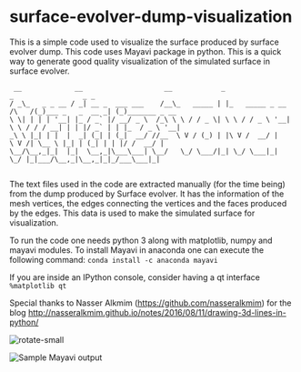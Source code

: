 # surface-evolver-dump-visualization

This is a simple code used to visualize the surface produced by surface evolver dump. This code uses Mayavi package in python. This is a quick way to generate good quality visualization of the simulated surface in surface evolver. 
```
 __             __                    __            _                        _                 _ _              
/ _\_   _ _ __ / _| __ _  ___ ___    /__\_   _____ | |_   _____ _ __  /\   /(_)___ _   _  __ _| (_)_______ _ __ 
\ \| | | | '__| |_ / _` |/ __/ _ \  /_\ \ \ / / _ \| \ \ / / _ \ '__| \ \ / / / __| | | |/ _` | | |_  / _ \ '__|
_\ \ |_| | |  |  _| (_| | (_|  __/ //__  \ V / (_) | |\ V /  __/ |     \ V /| \__ \ |_| | (_| | | |/ /  __/ |   
\__/\__,_|_|  |_|  \__,_|\___\___| \__/   \_/ \___/|_| \_/ \___|_|      \_/ |_|___/\__,_|\__,_|_|_/___\___|_|   
                                                                                                                
```
The text files used in the code are extracted manually (for the time being) from the dump produced by Surface evolver. It has the information of the mesh vertices, the edges connecting the vertices and the faces produced by the edges. This data is used to make the simulated surface for visualization.

To run the code one needs python 3 along with matplotlib, numpy and mayavi modules.
To install Mayavi in anaconda one can execute the following command:
```conda install -c anaconda mayavi```

If you are inside an IPython console, consider having a qt interface ```%matplotlib qt```

Special thanks to Nasser Alkmim (https://github.com/nasseralkmim) for the blog
http://nasseralkmim.github.io/notes/2016/08/11/drawing-3d-lines-in-python/ 

![rotate-small](https://user-images.githubusercontent.com/39578361/98803193-62d8a380-243a-11eb-9073-cb370473b72d.gif)

![Sample Mayavi output](https://user-images.githubusercontent.com/39578361/98774536-2d6b9000-2411-11eb-837f-3f1b5f231e01.png)

